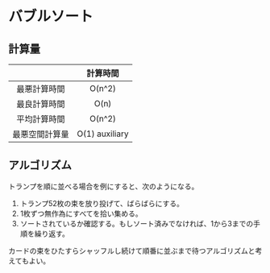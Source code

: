 # バブルソート

## 計算量
|  | 計算時間 |
|:---:|:---:|
| 最悪計算時間 | O(n^2) |
| 最良計算時間 | O(n) |
| 平均計算時間 | O(n^2) |
| 最悪空間計算量 | O(1) auxiliary |

## アルゴリズム
トランプを順に並べる場合を例にすると、次のようになる。

1. トランプ52枚の束を放り投げて、ばらばらにする。
2. 1枚ずつ無作為にすべてを拾い集める。
3. ソートされているか確認する。もしソート済みでなければ、1から3までの手順を繰り返す。
   
カードの束をひたすらシャッフルし続けて順番に並ぶまで待つアルゴリズムと考えてもよい。